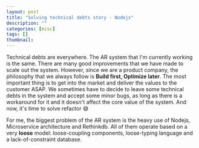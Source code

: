 ```yaml
---
layout: post
title: "Solving technical debts story - Nodejs"
description: ""
categories: [misc]
tags: []
thumbnail:
---
```


Technical debts are everywhere. The AR system that I'm currently working is the same. There are many good improvements that we have made to scale out the system. However, since we are a product company, the philosophy that we always follow is **Build first, Optimize later**. The most important thing is to get into the market and deliver the values to the customer ASAP. We sometimes have to decide to leave some technical debts in the system and accept some minor bugs, as long as there is a workaround for it and it doesn't affect the core value of the system. And now, it's time to solve refactor 😅

For me, the biggest problem of the AR system is the heavy use of Nodejs, Microservice architecture and Rethinkdb. All of them operate based on a very **loose** model: loose-coupling components, loose-typing language and a lack-of-constraint database.